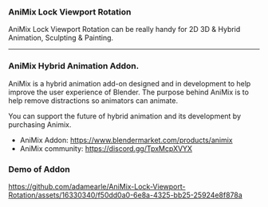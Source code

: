 ### AniMix Lock Viewport Rotation
AniMix Lock Viewport Rotation can be really handy for 2D 3D & Hybrid Animation, Sculpting & Painting.

***
### AniMix Hybrid Animation Addon. 
AniMix is a hybrid animation add-on designed and in development to help improve the user experience of Blender.
The purpose behind AniMix is to help remove distractions so animators can animate.

You can support the future of hybrid animation and its development by purchasing Animix. 
- AniMix Addon:   https://www.blendermarket.com/products/animix
- AniMix community:  https://discord.gg/TpxMcpXVYX

### Demo of Addon

https://github.com/adamearle/AniMix-Lock-Viewport-Rotation/assets/16330340/f50dd0a0-6e8a-4325-bb25-25924e8f878a
